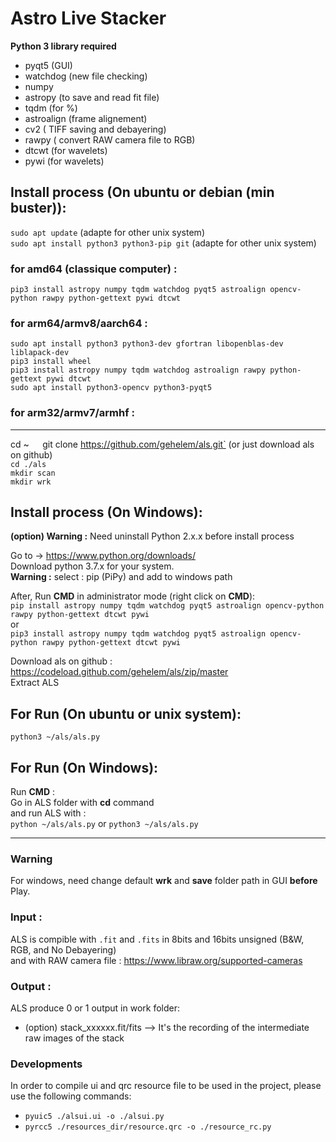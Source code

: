 # Astro Live Stacker

__Python 3 library required__
- pyqt5 (GUI)
- watchdog (new file checking)
- numpy 
- astropy (to save and read fit file)
- tqdm (for %)
- astroalign (frame alignement)
- cv2 ( TIFF saving and debayering)
- rawpy ( convert RAW camera file to RGB)
- dtcwt (for wavelets)
- pywi (for wavelets)

## Install process (On ubuntu or debian (min buster)): 

`sudo apt update` (adapte for other unix system)  
`sudo apt install python3 python3-pip git` (adapte for other unix system) 
### for amd64 (classique computer) :
`pip3 install astropy numpy tqdm watchdog pyqt5 astroalign opencv-python rawpy python-gettext pywi dtcwt`  
### for arm64/armv8/aarch64 :  
`sudo apt install python3 python3-dev gfortran libopenblas-dev liblapack-dev`  
`pip3 install wheel`  
`pip3 install astropy numpy tqdm watchdog astroalign rawpy python-gettext pywi dtcwt`   
`sudo apt install python3-opencv python3-pyqt5`  
### for arm32/armv7/armhf :  

____________________  
cd ~`  
`git clone https://github.com/gehelem/als.git`  (or just download als on github)  
`cd ./als`  
`mkdir scan`  
`mkdir wrk`  

## Install process (On Windows):
__(option) Warning :__ Need uninstall Python 2.x.x before install process


Go to -> https://www.python.org/downloads/  
Download python 3.7.x for your system.  
__Warning :__ select : pip (PiPy) and add to windows path  

After, Run __CMD__ in administrator mode (right click on __CMD__):  
`pip install astropy numpy tqdm watchdog pyqt5 astroalign opencv-python rawpy python-gettext dtcwt pywi`  
or  
`pip3 install astropy numpy tqdm watchdog pyqt5 astroalign opencv-python rawpy python-gettext dtcwt pywi`

Download als on github : https://codeload.github.com/gehelem/als/zip/master  
Extract ALS


## For Run (On ubuntu or unix system):
`python3 ~/als/als.py`

## For Run (On Windows):
Run __CMD__ :  
Go in ALS folder with __cd__ command  
and run ALS with :  
`python ~/als/als.py` or `python3 ~/als/als.py`
      
________________________________
### Warning 

For windows, need change default __wrk__ and __save__ folder path in GUI __before__ Play.

### Input :

ALS is compible with `.fit` and `.fits` in 8bits and 16bits unsigned (B&W, RGB, and No Debayering)  
and with RAW camera file : https://www.libraw.org/supported-cameras

### Output :

ALS produce 0 or 1 output in work folder: 
- (option) stack_xxxxxx.fit/fits --> It's the recording of the intermediate raw images of the stack

### Developments
In order to compile ui and qrc resource file to be used in the project, please use the following commands:
- `pyuic5 ./alsui.ui -o ./alsui.py` 
- `pyrcc5 ./resources_dir/resource.qrc -o ./resource_rc.py`

